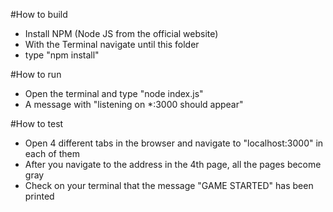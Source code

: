 #How to build

- Install NPM (Node JS from the official website)
- With the Terminal navigate until this folder
- type "npm install"

#How to run

- Open the terminal and type "node index.js"
- A message with "listening on *:3000 should appear"

#How to test

- Open 4 different tabs in the browser and navigate to 
"localhost:3000" in each of them
- After you navigate to the address in the 4th page, all
the pages become gray 
- Check on your terminal that the message "GAME STARTED" 
has been printed